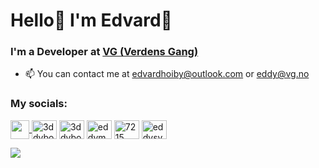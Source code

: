 <h1>Hello👋 I'm Edvard🍇</h1>
<h3>I'm a Developer at <a href="https://www.vg.no/">VG (Verdens Gang)</a></h3>

- 📫 You can contact me at <a href="mailto:edvardhoiby@outlook.com">edvardhoiby@outlook.com</a> or <a href="mailto:eddy@vg.no">eddy@vg.no</a>

<h3 align="left">My socials:</h3>
<p align="left">
    <a href="https://www.linkedin.com/in/edvard-hoiby/" target="_blank">
        <img align="center" src="https://cdn-icons-png.flaticon.com/512/174/174857.png" height="30" />
    </a>
    <a href="https://instagram.com/3ddyboii" target="blank"
        ><img
            align="center"
            src="https://raw.githubusercontent.com/rahuldkjain/github-profile-readme-generator/master/src/images/icons/Social/instagram.svg"
            alt="3ddyboii"
            height="30"
            width="40"
    /></a>
    <a href="https://fb.com/3ddyboi" target="blank"
        ><img
            align="center"
            src="https://raw.githubusercontent.com/rahuldkjain/github-profile-readme-generator/master/src/images/icons/Social/facebook.svg"
            alt="3ddyboi"
            height="30"
            width="40"
    /></a>
    <a href="https://twitter.com/eddyman04" target="blank"
        ><img
            align="center"
            src="https://raw.githubusercontent.com/rahuldkjain/github-profile-readme-generator/master/src/images/icons/Social/twitter.svg"
            alt="eddyman04"
            height="30"
            width="40"
    /></a>
    <a href="https://www.discord.com/users/560514667143888899" target="blank"
        ><img
            align="center"
            src="https://raw.githubusercontent.com/rahuldkjain/github-profile-readme-generator/master/src/images/icons/Social/discord.svg"
            alt="7215"
            height="30"
            width="40"
    /></a>
    <a href="https://www.youtube.com/c/eddysynger" target="blank"
        ><img
            align="center"
            src="https://raw.githubusercontent.com/rahuldkjain/github-profile-readme-generator/master/src/images/icons/Social/youtube.svg"
            alt="eddysynger"
            height="30"
            width="40"
    /></a>

</p>

<a target="_blank" href="https://spotify-github-profile.vercel.app/api/view?uid=eddyman04&redirect=true">
    <img src="https://spotify-github-profile.vercel.app/api/view?uid=eddyman04&cover_image=true&theme=novatorem&show_offline=true&background_color=121212&bar_color=53b14f&bar_color_cover=false"/>
</a>
